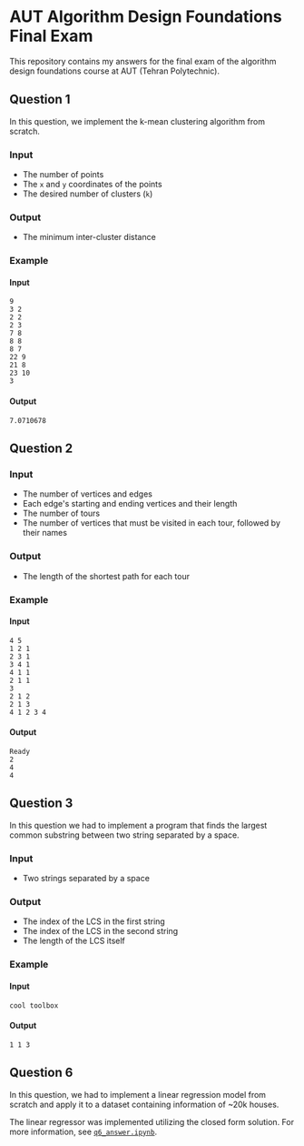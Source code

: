 # AUT Algorithm Design Foundations Final Exam

This repository contains my answers for the final exam of the algorithm design
foundations course at AUT (Tehran Polytechnic).

## Question 1

In this question, we implement the k-mean clustering algorithm from scratch.

### Input

- The number of points
- The `x` and `y` coordinates of the points
- The desired number of clusters (`k`)

### Output

- The minimum inter-cluster distance

### Example

#### Input

```
9
3 2
2 2
2 3
7 8
8 8
8 7
22 9
21 8
23 10
3
```

#### Output

```
7.0710678
```

## Question 2

### Input

- The number of vertices and edges
- Each edge's starting and ending vertices and their length
- The number of tours
- The number of vertices that must be visited in each tour, followed by their
  names

### Output

- The length of the shortest path for each tour

### Example

#### Input

```
4 5
1 2 1
2 3 1
3 4 1
4 1 1
2 1 1
3
2 1 2
2 1 3
4 1 2 3 4
```

#### Output

```
Ready
2
4
4
```

## Question 3

In this question we had to implement a program that finds the largest common
substring between two string separated by a space.

### Input

- Two strings separated by a space

### Output

- The index of the LCS in the first string
- The index of the LCS in the second string
- The length of the LCS itself

### Example

#### Input

```
cool toolbox
```

#### Output

```
1 1 3
```

## Question 6

In this question, we had to implement a linear regression model from scratch and
apply it to a dataset containing information of ~20k houses.

The linear regressor was implemented utilizing the closed form solution. For
more information, see [`q6_answer.ipynb`](./q6_answer.ipynb).
